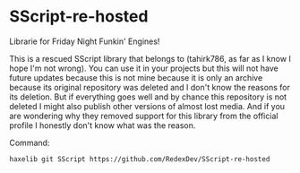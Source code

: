 # SScript-re-hosted
Librarie for Friday Night Funkin' Engines!

This is a rescued SScript library that belongs to (tahirk786, as far as I know I hope I'm not wrong).
You can use it in your projects but this will not have future updates because this is not mine because it is only an archive because its original repository was deleted and I don't know the reasons for its deletion. But if everything goes well and by chance this repository is not deleted I might also publish other versions of almost lost media.
And if you are wondering why they removed support for this library from the official profile I honestly don't know what was the reason.

Command:

`haxelib git SScript https://github.com/RedexDev/SScript-re-hosted`
